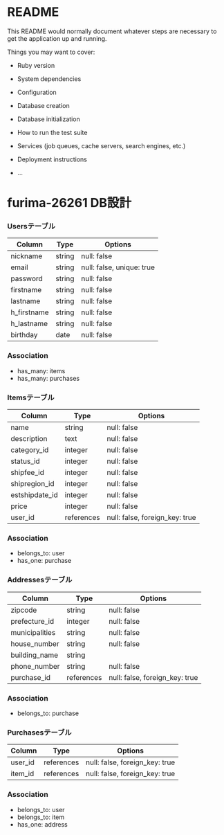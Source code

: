 # README

This README would normally document whatever steps are necessary to get the
application up and running.

Things you may want to cover:

* Ruby version

* System dependencies

* Configuration

* Database creation

* Database initialization

* How to run the test suite

* Services (job queues, cache servers, search engines, etc.)

* Deployment instructions

* ...

# furima-26261 DB設計

### Usersテーブル
|Column|Type|Options|
|------|----|-------|
|nickname|string|null: false|
|email|string|null: false, unique: true|
|password|string|null: false|
|firstname|string|null: false|
|lastname|string|null: false|
|h_firstname|string|null: false|
|h_lastname|string|null: false|
|birthday|date|null: false|
### Association
- has_many: items
- has_many: purchases

### Itemsテーブル
|Column|Type|Options|
|------|----|-------|
|name|string|null: false|
|description|text|null: false|
|category_id|integer|null: false|
|status_id|integer|null: false|
|shipfee_id|integer|null: false|
|shipregion_id|integer|null: false|
|estshipdate_id|integer|null: false|
|price|integer|null: false|
|user_id|references|null: false, foreign_key: true|
### Association
- belongs_to: user
- has_one: purchase

### Addressesテーブル
|Column|Type|Options|
|------|----|-------|
|zipcode|string|null: false|
|prefecture_id|integer|null: false|
|municipalities|string|null: false|
|house_number|string|null: false|
|building_name|string||
|phone_number|string|null: false|
|purchase_id|references|null: false, foreign_key: true|
### Association
- belongs_to: purchase

### Purchasesテーブル
|Column|Type|Options|
|------|----|-------|
|user_id|references|null: false, foreign_key: true|
|item_id|references|null: false, foreign_key: true|
### Association
- belongs_to: user
- belongs_to: item
- has_one: address